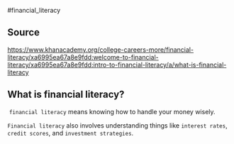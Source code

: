 #financial_literacy 

## Source
https://www.khanacademy.org/college-careers-more/financial-literacy/xa6995ea67a8e9fdd:welcome-to-financial-literacy/xa6995ea67a8e9fdd:intro-to-financial-literacy/a/what-is-financial-literacy

## What is financial literacy?
 `financial literacy` means knowing how to handle your money wisely.
 
`Financial literacy` also involves understanding things like `interest rates`, `credit scores`, and `investment strategies`.

